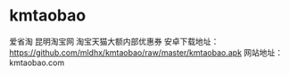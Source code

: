 # kmtaobao
爱省淘
昆明淘宝网
淘宝天猫大额内部优惠券
安卓下载地址：https://github.com/mldhx/kmtaobao/raw/master/kmtaobao.apk
网站地址：kmtaobao.com
